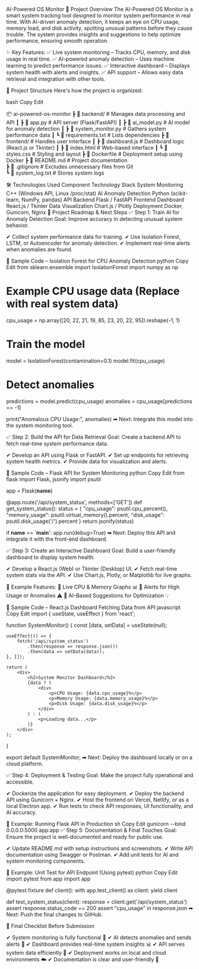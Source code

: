AI-Powered OS Monitor
📌 Project Overview
The AI-Powered OS Monitor is a smart system tracking tool designed to monitor system performance in real time. With AI-driven anomaly detection, it keeps an eye on CPU usage, memory load, and disk activity, spotting unusual patterns before they cause trouble. The system provides insights and suggestions to help optimize performance, ensuring smooth operation.

✨ Key Features:
✅ Live system monitoring – Tracks CPU, memory, and disk usage in real time.
✅ AI-powered anomaly detection – Uses machine learning to predict performance issues.
✅ Interactive dashboard – Displays system health with alerts and insights.
✅ API support – Allows easy data retrieval and integration with other tools.

📂 Project Structure
Here's how the project is organized:

bash
Copy
Edit



📦 ai-powered-os-monitor
 ┣ 📂 backend/          # Manages data processing and API
 ┃ ┣ 📜 app.py         # API server (Flask/FastAPI)
 ┃ ┣ 📜 ai_model.py    # AI model for anomaly detection
 ┃ ┣ 📜 system_monitor.py # Gathers system performance data
 ┃ ┗ 📜 requirements.txt # Lists dependencies
 ┣ 📂 frontend/         # Handles user interface
 ┃ ┣ 📜 dashboard.js    # Dashboard logic (React.js or Tkinter)
 ┃ ┣ 📜 index.html      # Web-based interface
 ┃ ┗ 📜 styles.css      # Styling and layout
 ┣ 📜 Dockerfile        # Deployment setup using Docker
 ┣ 📜 README.md         # Project documentation  
 ┣ 📜 .gitignore        # Excludes unnecessary files from Git  
 ┗ 📜 system_log.txt    # Stores system logs 





 
🛠️ Technologies Used
Component	Technology Stack
System Monitoring	C++ (Windows API, Linux /proc/stat)
AI Anomaly Detection	Python (scikit-learn, NumPy, pandas)
API Backend	Flask / FastAPI
Frontend Dashboard	React.js / Tkinter
Data Visualization	Chart.js / Plotly
Deployment	Docker, Gunicorn, Nginx
🚀 Project Roadmap & Next Steps
✅ Step 1: Train AI for Anomaly Detection
Goal: Improve accuracy in detecting unusual system behavior.

✔ Collect system performance data for training.
✔ Use Isolation Forest, LSTM, or Autoencoder for anomaly detection.
✔ Implement real-time alerts when anomalies are found.

📌 Sample Code – Isolation Forest for CPU Anomaly Detection
python
Copy
Edit
from sklearn.ensemble import IsolationForest
import numpy as np

# Example CPU usage data (Replace with real system data)
cpu_usage = np.array([20, 22, 21, 19, 85, 23, 20, 22, 95]).reshape(-1, 1)

# Train the model
model = IsolationForest(contamination=0.1)
model.fit(cpu_usage)

# Detect anomalies
predictions = model.predict(cpu_usage)
anomalies = cpu_usage[predictions == -1]

print("Anomalous CPU Usage:", anomalies)
➡ Next: Integrate this model into the system monitoring tool.

✅ Step 2: Build the API for Data Retrieval
Goal: Create a backend API to fetch real-time system performance data.

✔ Develop an API using Flask or FastAPI.
✔ Set up endpoints for retrieving system health metrics.
✔ Provide data for visualization and alerts.

📌 Sample Code – Flask API for System Monitoring
python
Copy
Edit
from flask import Flask, jsonify
import psutil

app = Flask(__name__)

@app.route('/api/system_status', methods=['GET'])
def get_system_status():
    status = {
        "cpu_usage": psutil.cpu_percent(),
        "memory_usage": psutil.virtual_memory().percent,
        "disk_usage": psutil.disk_usage('/').percent
    }
    return jsonify(status)

if __name__ == '__main__':
    app.run(debug=True)
➡ Next: Deploy this API and integrate it with the front-end dashboard.

✅ Step 3: Create an Interactive Dashboard
Goal: Build a user-friendly dashboard to display system health.

✔ Develop a React.js (Web) or Tkinter (Desktop) UI.
✔ Fetch real-time system stats via the API.
✔ Use Chart.js, Plotly, or Matplotlib for live graphs.

📌 Example Features:
🔹 Live CPU & Memory Graphs 📊
🔹 Alerts for High Usage or Anomalies ⚠️
🔹 AI-Based Suggestions for Optimization 💡

📌 Sample Code – React.js Dashboard Fetching Data from API
javascript
Copy
Edit
import { useState, useEffect } from 'react';

function SystemMonitor() {
    const [data, setData] = useState(null);

    useEffect(() => {
        fetch('/api/system_status')
            .then(response => response.json())
            .then(data => setData(data));
    }, []);

    return (
        <div>
            <h2>System Monitor Dashboard</h2>
            {data ? (
                <div>
                    <p>CPU Usage: {data.cpu_usage}%</p>
                    <p>Memory Usage: {data.memory_usage}%</p>
                    <p>Disk Usage: {data.disk_usage}%</p>
                </div>
            ) : (
                <p>Loading data...</p>
            )}
        </div>
    );
}

export default SystemMonitor;
➡ Next: Deploy the dashboard locally or on a cloud platform.

✅ Step 4: Deployment & Testing
Goal: Make the project fully operational and accessible.

✔ Dockerize the application for easy deployment.
✔ Deploy the backend API using Gunicorn + Nginx.
✔ Host the frontend on Vercel, Netlify, or as a local Electron app.
✔ Run tests to check API responses, UI functionality, and AI accuracy.

📌 Example: Running Flask API in Production
sh
Copy
Edit
gunicorn --bind 0.0.0.0:5000 app:app
✅ Step 5: Documentation & Final Touches
Goal: Ensure the project is well-documented and ready for public use.

✔ Update README.md with setup instructions and screenshots.
✔ Write API documentation using Swagger or Postman.
✔ Add unit tests for AI and system monitoring components.

📌 Example: Unit Test for API Endpoint (Using pytest)
python
Copy
Edit
import pytest
from app import app

@pytest.fixture
def client():
    with app.test_client() as client:
        yield client

def test_system_status(client):
    response = client.get('/api/system_status')
    assert response.status_code == 200
    assert "cpu_usage" in response.json
➡ Next: Push the final changes to GitHub.

🎯 Final Checklist Before Submission


✔ System monitoring is fully functional 🔄
✔ AI detects anomalies and sends alerts 🛑
✔ Dashboard provides real-time system insights 📊
✔ API serves system data efficiently 🔗
✔ Deployment works on local and cloud environments ☁️
✔ Documentation is clear and user-friendly 📖
